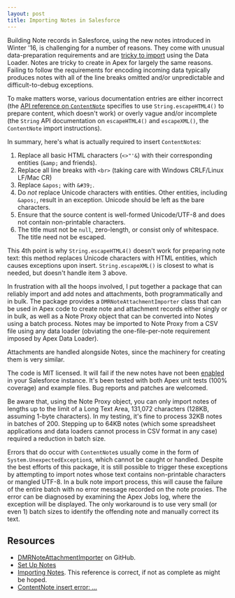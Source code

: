 ```yaml
---
layout: post
title: Importing Notes in Salesforce
---
```


Building Note records in Salesforce, using the new notes introduced in Winter '16, is challenging for a number of reasons. They come with unusual data-preparation requirements and are [tricky to import](https://help.salesforce.com/apex/HTViewSolution?id=000230867&language=en_US) using the Data Loader. Notes are tricky to create in Apex for largely the same reasons. Failing to follow the requirements for encoding incoming data typically produces notes with all of the line breaks omitted and/or unpredictable and difficult-to-debug exceptions.

To make matters worse, various documentation entries are either incorrect (the [API reference on `ContentNote`](https://developer.salesforce.com/docs/atlas.en-us.api.meta/api/sforce_api_objects_contentnote.htm) specifies to use `String.escapeHTML4()` to prepare content, which doesn't work) or overly vague and/or incomplete (the `String` API documentation on `escapeHTML4()` and `escapeXML()`, the `ContentNote` import instructions).

In summary, here's what is actually required to insert `ContentNote`s:

 1. Replace all basic HTML characters (`<>"'&`) with their corresponding entities (`&amp;` and friends).
 2. Replace all line breaks with `<br>` (taking care with Windows CRLF/Linux LF/Mac CR)
 3. Replace `&apos;` with `&#39;`.
 4. Do *not* replace Unicode characters with entities. Other entities, including `&apos;`, result in an exception. Unicode should be left as the bare characters.
 5. Ensure that the source content is well-formed Unicode/UTF-8 and does not contain non-printable characters.
 6. The title must not be `null`, zero-length, or consist only of whitespace. The title need not be escaped.

This 4th point is why `String.escapeHTML4()` doesn't work for preparing note text: this method replaces Unicode characters with HTML entities, which causes exceptions upon insert. `String.escapeXML()` is closest to what is needed, but doesn't handle item 3 above.

In frustration with all the hoops involved, I put together a package that can reliably import and add notes and attachments, both programmatically and in bulk. The package provides a `DMRNoteAttachmentImporter` class that can be used in Apex code to create note and attachment records either singly or in bulk, as well as a Note Proxy object that can be converted into Notes using a batch process. Notes may be imported to Note Proxy from a CSV file using any data loader (obviating the one-file-per-note requirement imposed by Apex Data Loader).

Attachments are handled alongside Notes, since the machinery for creating them is very similar.

The code is MIT licensed. It will fail if the new notes have not been [enabled](http://releasenotes.docs.salesforce.com/en-us/winter16/release-notes/notes_admin_setup.htm) in your Salesforce instance. It's been tested with both Apex unit tests (100% coverage) and example files. Bug reports and patches are welcomed.

Be aware that, using the Note Proxy object, you can only import notes of lengths up to the limit of a Long Text Area, 131,072 characters (128KB, assuming 1-byte characters). In my testing, it's fine to process 32KB notes in batches of 200. Stepping up to 64KB notes (which some spreadsheet applications and data loaders cannot process in CSV format in any case) required a reduction in batch size.

Errors that do occur with `ContentNote`s usually come in the form of `System.UnexpectedException`s, which cannot be caught or handled. Despite the best efforts of this package, it is still possible to trigger these exceptions by attempting to import notes whose text contains non-printable characters or mangled UTF-8. In a bulk note import process, this will cause the failure of the entire batch with no error message recorded on the note proxies. The error can be diagnosed by examining the Apex Jobs log, where the exception will be displayed. The only workaround is to use very small (or even 1) batch sizes to identify the offending note and manually correct its text.

## Resources

- [DMRNoteAttachmentImporter](https://github.com/davidmreed/DMRNoteAttachmentImporter) on GitHub.
- [Set Up Notes](http://releasenotes.docs.salesforce.com/en-us/winter16/release-notes/notes_admin_setup.htm)
- [Importing Notes](https://help.salesforce.com/apex/HTViewSolution?id=000230867&language=en_US).
  This reference is correct, if not as complete as might be hoped.
- [ContentNote insert error: ...](https://help.salesforce.com/apex/HTViewSolution?urlname=ContentNote-insert-error-Note-Can-t-Be-Saved-Because-It-Contains-HTML-Tags-Or-Unescaped-Characters-That-Are-Not-Allowed-In-A-Note&language=en_US)
